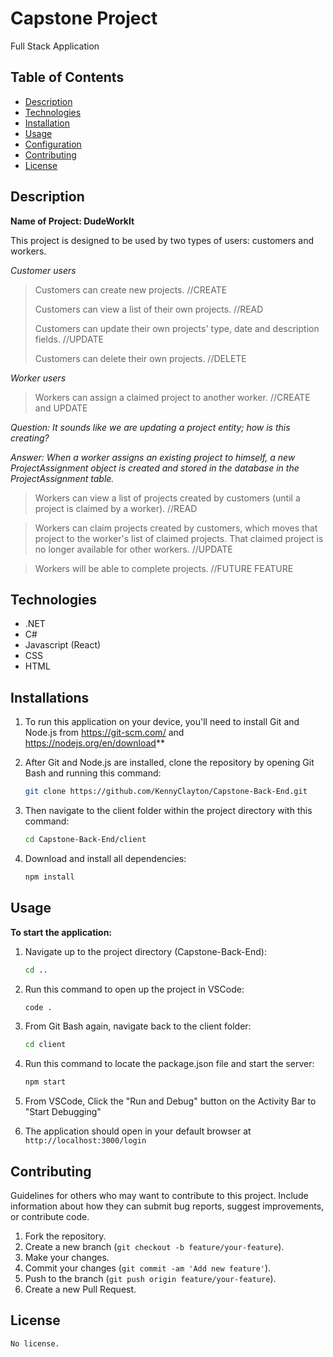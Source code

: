 # Capstone Project
Full Stack Application

## Table of Contents
- [Description](#description)
- [Technologies](#technologies)
- [Installation](#installation)
- [Usage](#usage)
- [Configuration](#configuration)
- [Contributing](#contributing)
- [License](#license)


## Description
**Name of Project: DudeWorkIt**

This project is designed to be used by two types of users: customers and workers.

_Customer users_

> Customers can create new projects. //CREATE
> 
> Customers can view a list of their own projects. //READ
> 
> Customers can update their own projects' type, date and description fields. //UPDATE
> 
> Customers can delete their own projects. //DELETE


_Worker users_

> Workers can assign a claimed project to another worker. //CREATE and UPDATE

_Question: It sounds like we are updating a project entity; how is this creating?_

_Answer: When a worker assigns an existing project to himself, a new _ProjectAssignment_ object is created and stored in the database in the ProjectAssignment table._

> Workers can view a list of projects created by customers (until a project is claimed by a worker). //READ

> Workers can claim projects created by customers, which moves that project to the worker's list of claimed projects. That claimed project is no longer available for other workers. //UPDATE

> Workers will be able to complete projects. //FUTURE FEATURE




## Technologies
- .NET
- C#
- Javascript (React)
- CSS
- HTML


## Installations

1. To run this application on your device, you'll need to install Git and Node.js from https://git-scm.com/ and https://nodejs.org/en/download**

2. After Git and Node.js are installed, clone the repository by opening Git Bash and running this command:
    ```bash
    git clone https://github.com/KennyClayton/Capstone-Back-End.git
    ```

3. Then navigate to the client folder within the project directory with this command:
    ```bash
    cd Capstone-Back-End/client
    ```

4. Download and install all dependencies:
    ```bash
    npm install
    ```

## Usage

**To start the application:**

1. Navigate up to the project directory (Capstone-Back-End):
    ```bash
   cd ..
   ```
2. Run this command to open up the project in VSCode:
   ```bash
   code .
   ```
3. From Git Bash again, navigate back to the client folder:
    ```bash
    cd client
    ```
4. Run this command to locate the package.json file and start the server:
    
   ```bash
   npm start
   ```
5. From VSCode, Click the "Run and Debug" button on the Activity Bar to "Start Debugging"
6. The application should open in your default browser at `http://localhost:3000/login`

## Contributing
Guidelines for others who may want to contribute to this project. Include information about how they can submit bug reports, suggest improvements, or contribute code.

1. Fork the repository.
2. Create a new branch (`git checkout -b feature/your-feature`).
3. Make your changes.
4. Commit your changes (`git commit -am 'Add new feature'`).
5. Push to the branch (`git push origin feature/your-feature`).
6. Create a new Pull Request.

## License
    No license.
